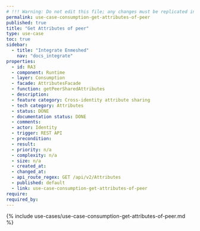 ```yaml
---
# !!! Warning: Do not edit this file; any changes must be replicated in Excel !!!
permalink: use-case-consumption-get-attributes-of-peer
published: true
title: "Get Attributes of peer"
type: use-case
toc: true
sidebar:
  - title: "Integrate Enmeshed"
    nav: "docs_integrate"
properties:
  - id: RA3
  - component: Runtime
  - layer: Consumption
  - facade: AttributesFacade
  - function: getPeerSharedAttributes
  - description:
  - feature category: Cross-identity attribute sharing
  - tech category: Attributes
  - status: DONE
  - documentation status: DONE
  - comments:
  - actor: Identity
  - trigger: REST API
  - precondition:
  - result:
  - priority: n/a
  - complexity: n/a
  - size: n/a
  - created_at:
  - changed_at:
  - api_route_regex: GET /api/v2/Attributes
  - published: default
  - link: use-case-consumption-get-attributes-of-peer
require:
required_by:
---
```


{% include use-cases/use-case-consumption-get-attributes-of-peer.md %}
